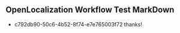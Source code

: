 ## OpenLocalization Workflow Test MarkDown
* c792db90-50c6-4b52-8f74-e7e765003f72 thanks!

<!--HONumber=Jul16_HO4-->


